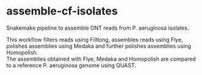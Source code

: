 # assemble-cf-isolates
Snakemake pipeline to assemble ONT reads from P. aeruginosa isolates. 

This workflow filters reads using Filtlong, assembles reads using Flye, polishes assemblies using Medaka and further polishes assemblies using Homopolish.  
The assemblies obtained with Flye, Medaka and Homopolish are compared to a reference P. aeruginosa genome using QUAST. 
